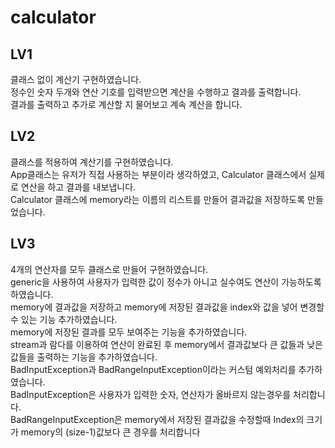 # calculator </br>
## LV1 
클래스 없이 계산기 구현하였습니다. </br>
정수인 숫자 두개와 연산 기호를 입력받으면 계산을 수행하고 결과를 출력합니다. </br>
결과를 출력하고 추가로 계산할 지 물어보고 계속 계산을 합니다.
</br>
## LV2
클래스를 적용하여 계산기를 구현하였습니다.</br>
App클래스는 유저가 직접 사용하는 부분이라 생각하였고, Calculator 클래스에서 실제로 연산을 하고 결과를 내보냅니다. </br>
Calculator 클래스에 memory라는 이름의 리스트를 만들어 결과값을 저장하도록 만들었습니다.
</br>
## LV3
4개의 연산자를 모두 클래스로 만들어 구현하였습니다.</br>
generic을 사용하여 사용자가 입력한 값이 정수가 아니고 실수여도 연산이 가능하도록 하였습니다.</br>
memory에 결과값을 저장하고 memory에 저장된 결과값을 index와 값을 넣어 변경할 수 있는 기능 추가하였습니다.</br>
memory에 저장된 결과를 모두 보여주는 기능을 추가하였습니다.</br>
stream과 람다를 이용하여 연산이 완료된 후 memory에서 결과값보다 큰 값들과 낮은 값들을 출력하는 기능을 추가하였습니다.</br>
BadInputException과 BadRangeInputException이라는 커스텀 예외처리를 추가하였습니다.</br>
BadInputException은 사용자가 입력한 숫자, 연산자가 올바르지 않는경우를 처리합니다.</br>
BadRangeInputException은 memory에서 저장된 결과값을 수정할때 Index의 크기가 memory의 (size-1)값보다 큰 경우를 처리합니다</br>

